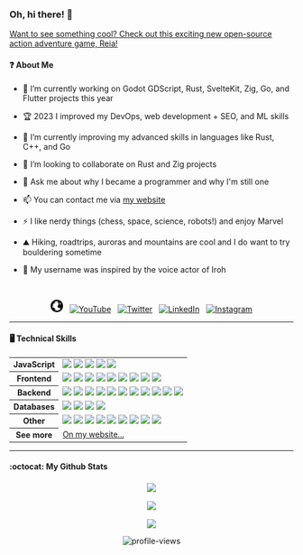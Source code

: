### Oh, hi there! 👋

[Want to see something cool? Check out this exciting new open-source action adventure game, Reia!](https://www.playreia.com)


#### ❓ About Me

- 🔭 I’m currently working on Godot GDScript, Rust, SvelteKit, Zig, Go, and Flutter projects this year

- 🏆 2023 I improved my DevOps, web development + SEO, and ML skills

- 🌱 I’m currently improving my advanced skills in languages like Rust, C++, and Go

- 👯 I’m looking to collaborate on Rust and Zig projects

- 💬 Ask me about why I became a programmer and why I'm still one

- 📫 You can contact me via [my website](https://kristech.io)

- ⚡ I like nerdy things (chess, space, science, robots!) and enjoy Marvel

- ⛰️ Hiking, roadtrips, auroras and mountains are cool and I do want to try bouldering sometime

- 🧠 My username was inspired by the voice actor of Iroh
  
<br />

<p align="center">
  <a href="https://kristech.io"><img alt="kristech.io" width="22px" src="https://raw.githubusercontent.com/iconic/open-iconic/master/svg/globe.svg" /></a>&nbsp;&nbsp;
  <a href="https://www.youtube.com/@kristech_io"><img alt="YouTube" width="22px" src="https://cdn.jsdelivr.net/npm/simple-icons@v3/icons/youtube.svg" /></a>&nbsp;&nbsp;
  <a href="https://twitter.com/kristech_io"><img alt="Twitter" width="22px" src="https://cdn.jsdelivr.net/npm/simple-icons@v3/icons/twitter.svg" /></a>&nbsp;&nbsp;
  <a href="https://www.linkedin.com/in/kristopher-ali/"><img alt="LinkedIn" width="22px" src="https://cdn.jsdelivr.net/npm/simple-icons@v3/icons/linkedin.svg" /></a>&nbsp;&nbsp;
  <a href="https://instagram.com/kristech_io"><img alt="Instagram" width="22px" src="https://cdn.jsdelivr.net/npm/simple-icons@v3/icons/instagram.svg" /></a>
</p>

---

#### 🖥️ Technical Skills

<table style="width:100%">
    <th>JavaScript</th>
    <td>
      <a href="#"><img src="https://img.shields.io/badge/-React-black?style=for-the-badge&logo=react&logoColor=Crayola" /></a>
      <a href="#"><img src="https://img.shields.io/badge/-JavaScript-black?style=for-the-badge&logo=javascript" /></a>
      <a href="#"><img src="https://img.shields.io/badge/-TypeScript-007ACC?style=for-the-badge&logo=typescript&logoColor=white" /></a>
      <a href="#"><img src="https://img.shields.io/badge/-JQuery-000396?style=for-the-badge&logo=jquery" /></a>
      <a href="#"><img src="https://img.shields.io/badge/-Nodejs-339933?style=for-the-badge&logo=Node.js&logoColor=white" /></a>
    </td>
  </tr>
  <tr>
    <th>Frontend</th>
    <td>
      <a href="#"><img src="https://img.shields.io/badge/Svelte-4A4A55?style=for-the-badge&logo=svelte&logoColor=FF3E00" /></a>
      <a href="#"><img src="https://img.shields.io/badge/SvelteKit-FF3E00?style=for-the-badge&logo=Svelte&logoColor=white" /></a>
      <a href="#"><img src="https://img.shields.io/badge/-JSX-black?style=for-the-badge&logo=react&logoColor=Crayola" /></a>
      <a href="#"><img src="https://img.shields.io/badge/-HTML5-E34F26?style=for-the-badge&logo=html5&logoColor=white" /></a>
      <a href="#"><img src="https://img.shields.io/badge/-CSS3-1572B6?style=for-the-badge&logo=css3" /></a>
      <a href="#"><img src="https://img.shields.io/badge/-Sass-eeeeff?style=for-the-badge&logo=sass" /></a>
      <a href="#"><img src="https://img.shields.io/badge/-Bootstrap-black?style=for-the-badge&logo=bootstrap" /></a>
      <a href="#"><img src="https://img.shields.io/badge/-Material%20UI-444444?style=for-the-badge&logo=material-ui" /></a>
      <a href="#"><img src="https://img.shields.io/badge/-Flutter-02569B?style=for-the-badge&logo=flutter" /></a>
    </td>
  </tr>
  <tr>
    <th>Backend</th>
    <td>
      <a href="#"><img src="https://img.shields.io/badge/Rust-black?style=for-the-badge&logo=rust&logoColor=#E57324" /></a>
      <a href="#"><img src="https://img.shields.io/badge/-Go-4A99B0?style=for-the-badge&logo=go&logoColor=white" /></a>
      <a href="#"><img src="https://img.shields.io/badge/-Zig-080808?style=for-the-badge&logo=zig&logoColor=F7A41D" /></a>
      <a href="#"><img src="https://img.shields.io/badge/-C++-78afc1?style=for-the-badge&logo=c%2B%2B&logoColor=white" /></a>
      <a href="#"><img src="https://img.shields.io/badge/-C%23-0A1C5E?style=for-the-badge&logo=c%2B%2B&logoColor=Crayola" /></a>
      <a href="#"><img src="https://img.shields.io/badge/-C-787CB5?style=for-the-badge&logo=c&logoColor=Crayola" /></a>
      <a href="#"><img src="https://img.shields.io/badge/-Java-007396?style=for-the-badge&logo=java" /></a>
      <a href="#"><img src="https://img.shields.io/badge/-Python-ffff47?style=for-the-badge&logo=python" /></a>
      <a href="#"><img src="https://img.shields.io/badge/-PHP-787CB5?style=for-the-badge&logo=PHP&logoColor=black" /></a>
      <a href="#"><img src="https://img.shields.io/badge/-COBOL-4875B5?style=for-the-badge" /></a>
      <a href="#"><img src="https://img.shields.io/badge/-Dart-0175C2?style=for-the-badge&logo=dart" /></a>
    </td>
  </tr>
  <tr>
    <th>Databases</th>
    <td>
      <a href="#"><img src="https://img.shields.io/badge/-Firestore-black?style=for-the-badge&logo=firebase" /></a>
      <a href="#"><img src="https://img.shields.io/badge/-Firebase RDB-black?style=for-the-badge&logo=firebase" /></a>
      <a href="#"><img src="https://img.shields.io/badge/-MySQL-4479A1?style=for-the-badge&logo=mysql&logoColor=white" /></a>
      <a href="#"><img src="https://img.shields.io/badge/-MongoDB-black?style=for-the-badge&logo=mongodb" /></a>
    </td>
  </tr>
  <tr>
    <th>Other</th>
    <td>
      <a href="#"><img src="https://img.shields.io/badge/Godot%20Engine-478CBF?logo=godotengine&logoColor=fff&style=for-the-badge" /></a>
      <a href="#"><img src="https://img.shields.io/badge/Firebase-FFCA28?style=for-the-badge&logo=firebase&logoColor=white" /></a>
      <a href="#"><img src="https://img.shields.io/badge/-Wordpress-2396EF?style=for-the-badge&logo=wordpress&logoColor=white" /></a>
      <a href="#"><img src="https://img.shields.io/badge/-Unity-222222?style=for-the-badge&logo=unity&logoColor=white" /></a>
      <a href="#"><img src="https://img.shields.io/badge/-Docker-2496ED?style=for-the-badge&logo=docker&logoColor=white" /></a>
      <a href="#"><img src="https://img.shields.io/badge/-Git-black?style=for-the-badge&logo=git" /></a>
      <a href="#"><img src="https://img.shields.io/badge/-GitHub-181717?style=for-the-badge&logo=github" /></a>
      <a href="#"><img src="https://img.shields.io/badge/Vercel-000000?style=for-the-badge&logo=vercel&logoColor=white" /></a>
      <a href="#"><img src="https://img.shields.io/badge/Figma-F24E1E?style=for-the-badge&logo=figma&logoColor=white" /></a>
    </td>
  </tr>
  <tr>
    <th>See more</th>
    <td>
      <a href="https://kristech.io">On my website...</a>
    </td>
  </tr>
</table>

---

#### :octocat: My Github Stats

<p align="center">
    <a href="#"><img align="center" src="https://mako-readme-stats.vercel.app/api?username=makosai&theme=default&show_icons=true&count_private=true&include_all_commits=true&custom_title=Makosai%27s%20statistics" /></a>
</p>
<p align="center">
    <a href="#"><img align="center" src="https://mako-readme-stats.vercel.app/api/top-langs/?username=Makosai&theme=default&layout=compact&hide=html,css,blade,hack,ruby,vue,shaderlab,perl,scss,dockerfile,tsql,batchfile,coffeescript&langs_count=10" /></a>
</p>
<p align="center">
    <a href="#"><img align="center" src="https://github-readme-streak-stats.herokuapp.com/?user=makosai" /></a>
</p>
<p align="center"> <img src="https://komarev.com/ghpvc/?username=makosai" alt="profile-views"> </p>
